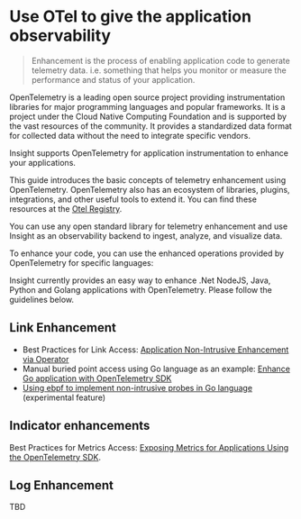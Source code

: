 # Use OTel to give the application observability

> Enhancement is the process of enabling application code to generate telemetry data. i.e. something that helps you monitor or measure the performance and status of your application.

OpenTelemetry is a leading open source project providing instrumentation libraries for major programming languages ​​and popular frameworks. It is a project under the Cloud Native Computing Foundation and is supported by the vast resources of the community.
It provides a standardized data format for collected data without the need to integrate specific vendors.

Insight supports OpenTelemetry for application instrumentation to enhance your applications.

This guide introduces the basic concepts of telemetry enhancement using OpenTelemetry.
OpenTelemetry also has an ecosystem of libraries, plugins, integrations, and other useful tools to extend it.
You can find these resources at the [Otel Registry](https://opentelemetry.io/registry/).

You can use any open standard library for telemetry enhancement and use Insight as an observability backend to ingest, analyze, and visualize data.

To enhance your code, you can use the enhanced operations provided by OpenTelemetry for specific languages:

Insight currently provides an easy way to enhance .Net NodeJS, Java, Python and Golang applications with OpenTelemetry. Please follow the guidelines below.

## Link Enhancement

- Best Practices for Link Access: [Application Non-Intrusive Enhancement via Operator](./operator.md)
- Manual buried point access using Go language as an example: [Enhance Go application with OpenTelemetry SDK](./golang.md)
- [Using ebpf to implement non-intrusive probes in Go language](./golang-ebpf.md) (experimental feature)

## Indicator enhancements

Best Practices for Metrics Access: [Exposing Metrics for Applications Using the OpenTelemetry SDK](./meter.md).

## Log Enhancement

TBD